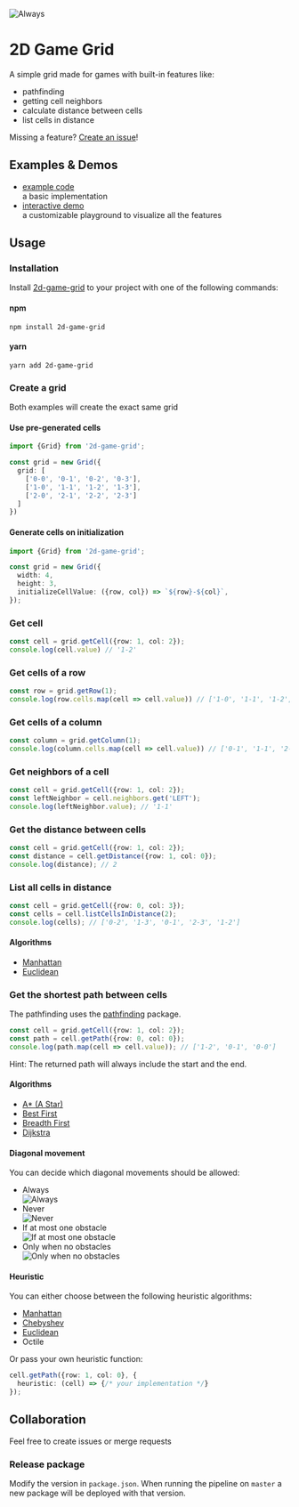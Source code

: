 ![Always](https://gitlab.com/mstuercke/2d-game-grid/-/raw/master/images/header.jpg)

# 2D Game Grid
A simple grid made for games with built-in features like:
- pathfinding
- getting cell neighbors
- calculate distance between cells
- list cells in distance

Missing a feature? [Create an issue](https://gitlab.com/mstuercke/2d-game-grid/-/issues)!

## Examples & Demos
- [example code](https://codesandbox.io/s/y3xt8s)  
  a basic implementation
- [interactive demo](https://3ms9ky.csb.app/)  
  a customizable playground to visualize all the features

## Usage
### Installation
Install [2d-game-grid](https://www.npmjs.com/package/2d-game-grid) to your project with one of the following commands: 
#### npm
```
npm install 2d-game-grid
``` 
#### yarn
```
yarn add 2d-game-grid
```

### Create a grid
Both examples will create the exact same grid
#### Use pre-generated cells
```ts
import {Grid} from '2d-game-grid';

const grid = new Grid({
  grid: [
    ['0-0', '0-1', '0-2', '0-3'],
    ['1-0', '1-1', '1-2', '1-3'],
    ['2-0', '2-1', '2-2', '2-3']
  ]
})
```

#### Generate cells on initialization
```ts
import {Grid} from '2d-game-grid';

const grid = new Grid({
  width: 4,
  height: 3,
  initializeCellValue: ({row, col}) => `${row}-${col}`,
});
```

### Get cell
```ts
const cell = grid.getCell({row: 1, col: 2});
console.log(cell.value) // '1-2'
```

### Get cells of a row
```ts
const row = grid.getRow(1);
console.log(row.cells.map(cell => cell.value)) // ['1-0', '1-1', '1-2', '1-3']
```

### Get cells of a column
```ts
const column = grid.getColumn(1);
console.log(column.cells.map(cell => cell.value)) // ['0-1', '1-1', '2-1']
```

### Get neighbors of a cell
```ts
const cell = grid.getCell({row: 1, col: 2});
const leftNeighbor = cell.neighbors.get('LEFT');
console.log(leftNeighbor.value); // '1-1'
```

### Get the distance between cells
```ts
const cell = grid.getCell({row: 1, col: 2});
const distance = cell.getDistance({row: 1, col: 0});
console.log(distance); // 2
```

### List all cells in distance
```ts
const cell = grid.getCell({row: 0, col: 3});
const cells = cell.listCellsInDistance(2);
console.log(cells); // ['0-2', '1-3', '0-1', '2-3', '1-2']
```

#### Algorithms
- [Manhattan](https://en.wikipedia.org/wiki/Taxicab_geometry)
- [Euclidean](https://en.wikipedia.org/wiki/Euclidean_distance)

### Get the shortest path between cells
The pathfinding uses the [pathfinding](https://www.npmjs.com/package/pathfinding) package.  

```ts
const cell = grid.getCell({row: 1, col: 2});
const path = cell.getPath({row: 0, col: 0});
console.log(path.map(cell => cell.value)); // ['1-2', '0-1', '0-0']
```
Hint: The returned path will always include the start and the end.

#### Algorithms
- [A* (A Star)](https://en.wikipedia.org/wiki/A*_search_algorithm)
- [Best First](https://en.wikipedia.org/wiki/Best-first_search)
- [Breadth First](https://en.wikipedia.org/wiki/Breadth-first_search)
- [Dijkstra](https://en.wikipedia.org/wiki/Dijkstra%27s_algorithm)

#### Diagonal movement
You can decide which diagonal movements should be allowed: 
- Always  
  ![Always](https://gitlab.com/mstuercke/2d-game-grid/-/raw/master/images/always.jpg)
- Never  
  ![Never](https://gitlab.com/mstuercke/2d-game-grid/-/raw/master/images/never.jpg)
- If at most one obstacle  
  ![If at most one obstacle](https://gitlab.com/mstuercke/2d-game-grid/-/raw/master/images/if-at-most-one-obstacle.jpg)
- Only when no obstacles  
  ![Only when no obstacles](https://gitlab.com/mstuercke/2d-game-grid/-/raw/master/images/only-when-no-obstacles.jpg)

#### Heuristic
You can either choose between the following heuristic algorithms:
- [Manhattan](https://en.wikipedia.org/wiki/Taxicab_geometry)
- [Chebyshev](https://en.wikipedia.org/wiki/Chebyshev_distance)
- [Euclidean](https://en.wikipedia.org/wiki/Euclidean_distance)
- Octile

Or pass your own heuristic function:
```ts
cell.getPath({row: 1, col: 0}, {
  heuristic: (cell) => {/* your implementation */}
});
```

## Collaboration
Feel free to create issues or merge requests

### Release package
Modify the version in `package.json`. When running the pipeline on `master` a new package will be deployed with that version. 


